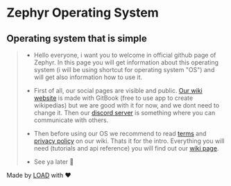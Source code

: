 # Zephyr Operating System
## Operating system that is simple

> - Hello everyone, i want you to welcome in official github page of Zephyr. In this page you will get information about this operating system (i will be using shortcut for operating system "OS") and will get also information how to use it.
>
> - First of all, our social pages are visible and public. [Our wiki website](https://zephyr.load-dev.xyz) is made with GitBook (free to use app to create wikipedias) but we are good with it for now, and we dont need to change it. Then our [discord server](https://discord.gg/5tEP24E2xx) is something where you can communicate with others.
> - Then before using our OS we recommend to read [terms](https://zephyr.load-dev.xyz/legal/terms) and [privacy policy](https://zephyr.load-dev.xyz/legal/privacy) on our wiki. Thats it for the intro. Everything you will need (tutorials and api reference) you will find out our [wiki page](https://zephyr.load-dev.xyz).
> - See ya later :wave:

Made by [LOAD](https://github.com/L0ADo) with :hearts:
